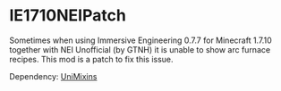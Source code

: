 # IE1710NEIPatch

Sometimes when using Immersive Engineering 0.7.7 for Minecraft 1.7.10
together with NEI Unofficial (by GTNH) it is unable to show arc furnace
recipes. This mod is a patch to fix this issue.

Dependency: [UniMixins](https://github.com/LegacyModdingMC/UniMixins)
